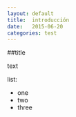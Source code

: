 ```yaml
---
layout: default
title:	introducción
date:	2015-06-20
categories:	test
---
```


##title

text

list:

+ one
+ two
+ three
